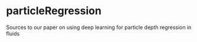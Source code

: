 # particleRegression
Sources to our paper on using deep learning for particle depth regression in fluids
